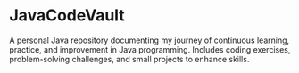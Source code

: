 # JavaCodeVault
A personal Java repository documenting my journey of continuous learning, practice, and improvement in Java programming. Includes coding exercises, problem-solving challenges, and small projects to enhance skills.
